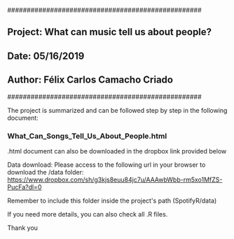 
##################################################
## Project: What can music tell us about people?
## Date: 05/16/2019
## Author: Félix Carlos Camacho Criado
##################################################

The project is summarized and can be followed step by step in the following document:
### What_Can_Songs_Tell_Us_About_People.html

.html document can also be downloaded in the dropbox link provided below

Data download:
Please access to the following url in your browser to download the /data folder:
https://www.dropbox.com/sh/g3kjs8euu84jc7u/AAAwbWbb-rm5xo1MfZS-PucFa?dl=0

Remember to include this folder inside the project's path (SpotifyR/data)

If you need more details, you can also check all .R files.

Thank you
